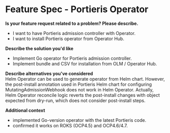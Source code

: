 # Feature Spec - Portieris Operator 
**Is your feature request related to a problem? Please describe.**
- I want to have Portieris admission controller with Operator. 
- I want to install Portieris operator from Operator Hub.


**Describe the solution you'd like**
- Implement Go operator for Portieris admission controller. 
- Implement bundle and CSV for installation from OLM / Operator Hub.


**Describe alternatives you've considered**  
Helm Operator can be used to generate operator from Helm chart. 
However, the post-install annotation used in Portieris Helm chart for configuring MutatingAdmissionWebhook does not work in Helm Operator. Actually, Helm Operator reconcile logic reverts the post-install changes with object expected from dry-run, which does not consider post-install steps.


**Additional context**
- implemented Go-version operator with the latest Portieris code.
- confirmed it works on ROKS (OCP4.5) and OCP4.6/4.7.